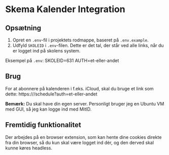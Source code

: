 # Skema Kalender Integration

## Opsætning

1. Opret en `.env`-fil i projektets rodmappe, baseret på `.env.example`.
2. Udfyld `SKOLEID` i `.env`-filen. Dette er det tal, der står ved alle links, når du er logget ind på skolens system.

Eksempel på `.env`:
SKOLEID=631
AUTH=et-eller-andet

## Brug

For at abonnere på kalenderen i f.eks. iCloud, skal du bruge et link som dette:
https://<din-server-ip>/schedule?auth=et-eller-andet

**Bemærk:** Du skal have din egen server. Personligt bruger jeg en Ubuntu VM med GUI, så jeg kan logge ind med MitID.

## Fremtidig funktionalitet

Der arbejdes på en browser extension, som kan hente dine cookies direkte fra din browser, så du kun skal være logget ind dér, og den derved skal kunne køres headless.